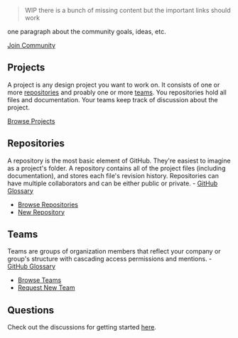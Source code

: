 > WIP there is a bunch of missing content but the important links should work

one paragraph about the community goals, ideas, etc.

[Join Community](https://github.com/non-binary-trees/non-binary-trees.github.io/issues/new?assignees=&labels=&template=i-want-to-join-the-nbt-community.md&title=I+want+to+join+the+NBT+Community+%F0%9F%94%A5%F0%9F%94%A5%F0%9F%94%A5)


## Projects

A project is any design project you want to work on. It consists of one or more [repositories](#repositories) and proably one or more [teams](#team). You repositories hold all files and documentation. Your teams keep track of discussion about the project.

[Browse Projects](https://github.com/orgs/non-binary-trees/teams/the-forest)

## Repositories

A repository is the most basic element of GitHub. They're easiest to imagine as a project's folder. A repository contains all of the project files (including documentation), and stores each file's revision history. Repositories can have multiple collaborators and can be either public or private. - [GitHub Glossary](https://help.github.com/articles/github-glossary/#repository)

* [Browse Repositories](https://github.com/non-binary-trees)
* [New Repository](https://github.com/organizations/non-binary-trees/repositories/new)

## Teams

Teams are groups of organization members that reflect your company or group's structure with cascading access permissions and mentions. - [GitHub Glossary](https://help.github.com/articles/github-glossary/#teams)

* [Browse Teams](https://github.com/orgs/non-binary-trees/teams/the-forest/teams)
* [Request New Team](https://github.com/non-binary-trees/non-binary-trees.github.io/issues/new?assignees=&labels=&template=new-team-request.md&title=New+Team+Request)

## Questions

Check out the discussions for getting started [here](https://github.com/orgs/non-binary-trees/teams/forest-rangers).
